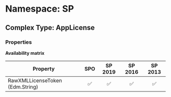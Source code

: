 # Namespace: SP

## Complex Type: AppLicense

### Properties

**Availability matrix**

Property | SPO | SP 2019 | SP 2016 | SP 2013
----------|:---:|:-------:|:-------:|:-------:
RawXMLLicenseToken (Edm.String) | ✅ | ✅ | ✅ | ✅